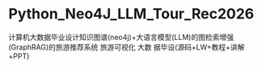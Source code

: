 # Python_Neo4J_LLM_Tour_Rec2026
计算机大数据毕业设计知识图谱(neo4j)+大语言模型(LLM)的图检索增强(GraphRAG)的旅游推荐系统 旅游可视化 大数  据毕设(源码+LW+教程+讲解+PPT)
